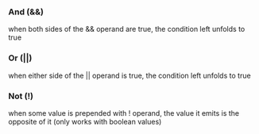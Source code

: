 
### And (&&)
when both sides of the && operand are true, the condition left unfolds to true

### Or (||)
when either side of the || operand is true, the condition left unfolds to true


### Not (!)
when some value is prepended with ! operand, the value it emits is the opposite of it
(only works with boolean values)

